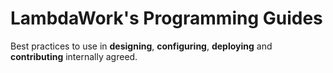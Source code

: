 # LambdaWork's Programming Guides

Best practices to use in **designing**, **configuring**, **deploying** and **contributing** internally agreed. 
